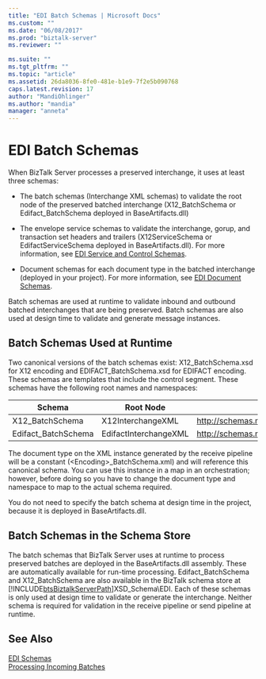 ```yaml
---
title: "EDI Batch Schemas | Microsoft Docs"
ms.custom: ""
ms.date: "06/08/2017"
ms.prod: "biztalk-server"
ms.reviewer: ""

ms.suite: ""
ms.tgt_pltfrm: ""
ms.topic: "article"
ms.assetid: 26da8036-8fe0-481e-b1e9-7f2e5b090768
caps.latest.revision: 17
author: "MandiOhlinger"
ms.author: "mandia"
manager: "anneta"
---
```

# EDI Batch Schemas
When BizTalk Server processes a preserved interchange, it uses at least three schemas:  
  
-   The batch schemas (Interchange XML schemas) to validate the root node of the preserved batched interchange (X12_BatchSchema or Edifact_BatchSchema deployed in BaseArtifacts.dll)  
  
-   The envelope service schemas to validate the interchange, gorup, and transaction set headers and trailers (X12ServiceSchema or EdifactServiceSchema deployed in BaseArtifacts.dll). For more information, see [EDI Service and Control Schemas](../core/edi-service-and-control-schemas.md).  
  
-   Document schemas for each document type in the batched interchange (deployed in your project). For more information, see [EDI Document Schemas](../core/edi-document-schemas.md).  
  
 Batch schemas are used at runtime to validate inbound and outbound batched interchanges that are being preserved. Batch schemas are also used at design time to validate and generate message instances.  
  
## Batch Schemas Used at Runtime  
 Two canonical versions of the batch schemas exist: X12_BatchSchema.xsd for X12 encoding and EDIFACT_BatchSchema.xsd for EDIFACT encoding. These schemas are templates that include the control segment. These schemas have the following root names and namespaces:  
  
|Schema|Root Node|Namespace|  
|------------|---------------|---------------|  
|X12_BatchSchema|X12InterchangeXML|http://schemas.microsoft.com/Edi/X12_BatchSchema|  
|Edifact_BatchSchema|EdifactInterchangeXML|http://schemas.microsoft.com/Edi/Edifact|  
  
 The document type on the XML instance generated by the receive pipeline will be a constant (\<Encoding\>_BatchSchema.xml) and will reference this canonical schema. You can use this instance in a map in an orchestration; however, before doing so you have to change the document type and namespace to map to the actual schema required.  
  
 You do not need to specify the batch schema at design time in the project, because it is deployed in BaseArtifacts.dll.  
  
## Batch Schemas in the Schema Store  
 The batch schemas that BizTalk Server uses at runtime to process preserved batches are deployed in the BaseArtifacts.dll assembly. These are automatically available for run-time processing. Edifact_BatchSchema and X12_BatchSchema are also available in the BizTalk schema store at [!INCLUDE[btsBiztalkServerPath](../includes/btsbiztalkserverpath-md.md)]XSD_Schema\EDI. Each of these schemas is only used at design time to validate or generate the interchange. Neither schema is required for validation in the receive pipeline or send pipeline at runtime.  
  
## See Also  
 [EDI Schemas](../core/edi-schemas.md)   
 [Processing Incoming Batches](../core/processing-incoming-batches.md)